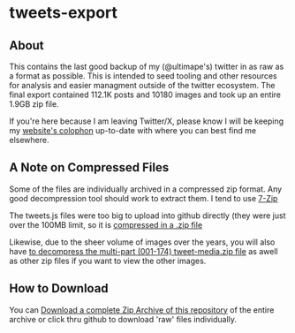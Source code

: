 # tweets-export

## About
This contains the last good backup of my (@ultimape's) twitter in as raw as a format as possible. This is intended to seed tooling and other resources for analysis and easier managment outside of the twitter ecosystem.
The final export contained 112.1K posts and 10180 images and took up an entire 1.9GB zip file.

If you're here because I am leaving Twitter/X, please know I will be keeping my [website's colophon](https://scat.wovensoup.com/colophon) up-to-date with where you can best find me elsewhere.

## A Note on Compressed Files

Some of the files are individually archived in a compressed zip format.
Any good decompression tool should work to extract them. I tend to use [7-Zip](https://en.wikipedia.org/wiki/7-Zip)

The tweets.js files were too big to upload into github directly (they were just over the 100MB limit, so it is [compressed in a .zip file](https://github.com/ultimape/tweets-export/raw/main/accounts/16288000/data/tweets.zip)

Likewise, due to the sheer volume of images over the years, you will also have [to decompress the multi-part (001-174) tweet-media.zip file](https://github.com/ultimape/tweets-export/tree/main/accounts/16288000/data/tweets_media) as awell as other zip files if you want to view the other images.

## How to Download

You can [Download a complete Zip Archive of this repository](https://github.com/ultimape/tweets-export/archive/refs/heads/main.zip) of the entire archive or click thru github to download 'raw' files individually.

